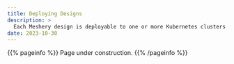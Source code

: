 ```yaml
---
title: Deploying Designs
description: >
  Each Meshery design is deployable to one or more Kubernetes clusters.
date: 2023-10-30
---
```


{{% pageinfo %}}
Page under construction.
{{% /pageinfo %}}
